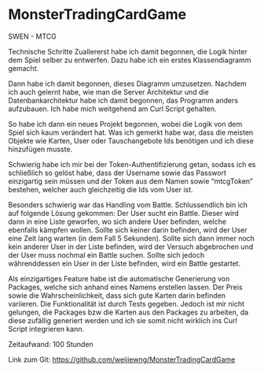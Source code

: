 # MonsterTradingCardGame
SWEN - MTCG

Technische Schritte
Zuallererst habe ich damit begonnen, die Logik hinter dem Spiel selber zu entwerfen. Dazu habe ich ein erstes Klassendiagramm gemacht.

Dann habe ich damit begonnen, dieses Diagramm umzusetzen. Nachdem ich auch gelernt habe, wie man die Server Architektur und die Datenbankarchitektur habe ich damit begonnen, das Programm anders aufzubauen. Ich habe mich weitgehend am Curl Script gehalten. 

So habe ich dann ein neues Projekt begonnen, wobei die Logik von dem Spiel sich kaum verändert hat. Was ich gemerkt habe war, dass die meisten Objekte wie Karten, User oder Tauschangebote Ids benötigen und ich diese hinzufügen musste. 

Schwierig habe ich mir bei der Token-Authentifizierung getan, sodass ich es schließlich so gelöst habe, dass der Username sowie das Passwort einzigartig sein müssen und der Token aus dem Namen sowie “mtcgToken” bestehen, welcher auch gleichzeitig die Ids vom User ist. 

Besonders schwierig war das Handling vom Battle. Schlussendlich bin ich auf folgende Lösung gekommen: Der User sucht ein Battle. Dieser wird dann in eine Liste geworfen, wo sich andere User befinden, welche ebenfalls kämpfen wollen. Sollte sich keiner darin befinden, wird der User eine Zeit lang warten (in dem Fall 5 Sekunden). Sollte sich dann immer noch kein anderer User in der Liste befinden, wird der Versuch abgebrochen und der User muss nochmal ein Battle suchen. Sollte sich jedoch währenddessen ein User in der Liste befinden, wird ein Battle gestartet.

Als einzigartiges Feature habe ist die automatische Generierung von Packages, welche sich anhand eines Namens erstellen lassen. Der Preis sowie die Wahrscheinlichkeit, dass sich gute Karten darin befinden variieren. Die Funktionalität ist durch Tests gegeben. Jedoch ist mir nicht gelungen, die Packages bzw die Karten aus den Packages zu arbeiten, da diese zufällig generiert werden und ich sie somit nicht wirklich ins Curl Script integrieren kann.

Zeitaufwand: 100 Stunden

Link zum Git: https://github.com/weijiewng/MonsterTradingCardGame




